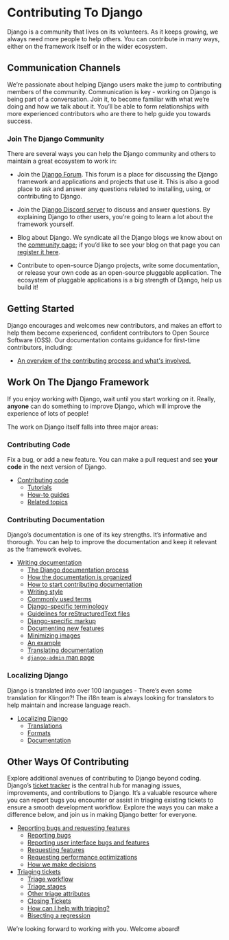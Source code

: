 # Contributing To Django

Django is a community that lives on its volunteers. As it keeps growing, we always need more people to help others. You can contribute in many ways, either on the framework itself or in the wider ecosystem.

## Communication Channels

We’re passionate about helping Django users make the jump to contributing members of the community. Communication is key - working on Django is being part of a conversation. Join it, to become familiar with what we’re doing and how we talk about it. You’ll be able to form relationships with more experienced contributors who are there to help guide you towards success.

### Join The Django Community

There are several ways you can help the Django community and others to maintain a great ecosystem to work in:

*   Join the [Django Forum](https://forum.djangoproject.com/). This forum is a place for discussing the Django framework and applications and projects that use it. This is also a good place to ask and answer any questions related to installing, using, or contributing to Django.

*   Join the [Django Discord server](https://chat.djangoproject.com) to discuss and answer questions. By explaining Django to other users, you’re going to learn a lot about the framework yourself.

*   Blog about Django. We syndicate all the Django blogs we know about on the [community page](https://www.djangoproject.com/community/); if you’d like to see your blog on that page you can [register it here](https://www.djangoproject.com/community/add/blogs/).

*   Contribute to open-source Django projects, write some documentation, or release your own code as an open-source pluggable application. The ecosystem of pluggable applications is a big strength of Django, help us build it!

## Getting Started

Django encourages and welcomes new contributors, and makes an effort to help them become experienced, confident contributors to Open Source Software (OSS). Our documentation contains guidance for first-time contributors, including:

*   [An overview of the contributing process and what's involved.](new-contributors/)

## Work On The Django Framework

If you enjoy working *with* Django, wait until you start working *on* it. Really, **anyone** can do something to improve Django, which will improve the experience of lots of people!

The work on Django itself falls into three major areas:

### Contributing Code

Fix a bug, or add a new feature. You can make a pull request and see **your code** in the next version of Django.

*   [Contributing code](writing-code/)
    *   [Tutorials](writing-code/#tutorials)
    *   [How-to guides](writing-code/#how-to-guides)
    *   [Related topics](writing-code/#related-topics)

### Contributing Documentation

Django’s documentation is one of its key strengths. It’s informative and thorough. You can help to improve the documentation and keep it relevant as the framework evolves.

*   [Writing documentation](writing-documentation/)
    *   [The Django documentation process](writing-documentation/#the-django-documentation-process)
    *   [How the documentation is organized](writing-documentation/#how-the-documentation-is-organized)
    *   [How to start contributing documentation](writing-documentation/#how-to-start-contributing-documentation)
    *   [Writing style](writing-documentation/#writing-style)
    *   [Commonly used terms](writing-documentation/#commonly-used-terms)
    *   [Django-specific terminology](writing-documentation/#django-specific-terminology)
    *   [Guidelines for reStructuredText files](writing-documentation/#guidelines-for-restructuredtext-files)
    *   [Django-specific markup](writing-documentation/#django-specific-markup)
    *   [Documenting new features](writing-documentation/#documenting-new-features)
    *   [Minimizing images](writing-documentation/#minimizing-images)
    *   [An example](writing-documentation/#an-example)
    *   [Translating documentation](writing-documentation/#translating-documentation)
    *   [`django-admin` man page](writing-documentation/#django-admin-man-page)

### Localizing Django

Django is translated into over 100 languages - There’s even some translation for Klingon?! The i18n team is always looking for translators to help maintain and increase language reach.

*   [Localizing Django](localizing/)
    *   [Translations](localizing/#translations)
    *   [Formats](localizing/#formats)
    *   [Documentation](localizing/#documentation)

## Other Ways Of Contributing

Explore additional avenues of contributing to Django beyond coding. Django’s [ticket tracker](https://code.djangoproject.com/) is the central hub for managing issues, improvements, and contributions to Django. It’s a valuable resource where you can report bugs you encounter or assist in triaging existing tickets to ensure a smooth development workflow. Explore the ways you can make a difference below, and join us in making Django better for everyone.

*   [Reporting bugs and requesting features](bugs-and-features/)
    *   [Reporting bugs](bugs-and-features/#reporting-bugs)
    *   [Reporting user interface bugs and features](bugs-and-features/#reporting-user-interface-bugs-and-features)
    *   [Requesting features](bugs-and-features/#requesting-features)
    *   [Requesting performance optimizations](bugs-and-features/#requesting-performance-optimizations)
    *   [How we make decisions](bugs-and-features/#how-we-make-decisions)
*   [Triaging tickets](triaging-tickets/)
    *   [Triage workflow](triaging-tickets/#triage-workflow)
    *   [Triage stages](triaging-tickets/#triage-stages)
    *   [Other triage attributes](triaging-tickets/#other-triage-attributes)
    *   [Closing Tickets](triaging-tickets/#closing-tickets)
    *   [How can I help with triaging?](triaging-tickets/#how-can-i-help-with-triaging?)
    *   [Bisecting a regression](triaging-tickets/#bisecting-a-regression)

We’re looking forward to working with you. Welcome aboard!
